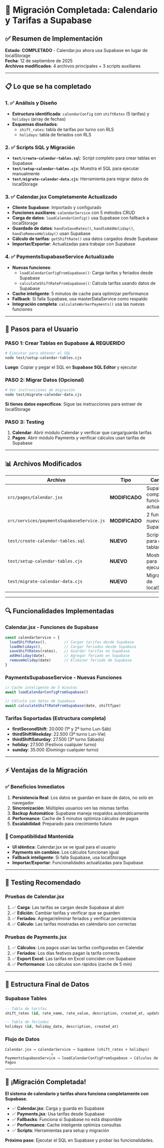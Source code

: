 # 🎯 Migración Completada: Calendario y Tarifas a Supabase

## ✅ Resumen de Implementación

**Estado**: **COMPLETADO** - Calendar.jsx ahora usa Supabase en lugar de localStorage  
**Fecha**: 12 de septiembre de 2025  
**Archivos modificados**: 4 archivos principales + 3 scripts auxiliares

---

## 📋 Lo que se ha completado

### 1. ✅ **Análisis y Diseño**
- **Estructura identificada**: `calendarConfig` con `shiftRates` (5 tarifas) y `holidays` (array de fechas)
- **Esquemas diseñados**: 
  - `shift_rates`: tabla de tarifas por turno con RLS
  - `holidays`: tabla de feriados con RLS

### 2. ✅ **Scripts SQL y Migración**
- **`test/create-calendar-tables.sql`**: Script completo para crear tablas en Supabase
- **`test/setup-calendar-tables.cjs`**: Muestra el SQL para ejecutar manualmente
- **`test/migrate-calendar-data.cjs`**: Herramienta para migrar datos de localStorage

### 3. ✅ **Calendar.jsx Completamente Actualizado**
- **Cliente Supabase**: Importado y configurado
- **Funciones auxiliares**: `calendarService` con 5 métodos CRUD
- **Carga de datos**: `loadCalendarConfig()` usa Supabase con fallback a localStorage
- **Guardado de datos**: `handleSaveRates()`, `handleAddHoliday()`, `handleRemoveHoliday()` usan Supabase
- **Cálculo de tarifas**: `getShiftRate()` usa datos cargados desde Supabase
- **Importar/Exportar**: Actualizadas para trabajar con Supabase

### 4. ✅ **PaymentsSupabaseService Actualizado**
- **Nuevas funciones**: 
  - `loadCalendarConfigFromSupabase()`: Carga tarifas y feriados desde Supabase
  - `calculateShiftRateFromSupabase()`: Calcula tarifas usando datos de Supabase
- **Cache inteligente**: 5 minutos de cache para optimizar performance
- **Fallback**: Si falla Supabase, usa masterDataService como respaldo
- **Integración completa**: `calculateWorkerPayments()` usa las nuevas funciones

---

## 🔧 Pasos para el Usuario

### **PASO 1: Crear Tablas en Supabase** ⚠️ **REQUERIDO**
```bash
# Ejecutar para obtener el SQL
node test/setup-calendar-tables.cjs
```
**Luego**: Copiar y pegar el SQL en **Supabase SQL Editor** y ejecutar

### **PASO 2: Migrar Datos (Opcional)**
```bash
# Ver instrucciones de migración
node test/migrate-calendar-data.cjs
```
**Si tienes datos específicos**: Sigue las instrucciones para extraer de localStorage

### **PASO 3: Testing**
1. **Calendar**: Abrir módulo Calendar y verificar que carga/guarda tarifas
2. **Pagos**: Abrir módulo Payments y verificar cálculos usan tarifas de Supabase

---

## 📊 Archivos Modificados

| Archivo | Tipo | Cambios |
|---------|------|---------|
| `src/pages/Calendar.jsx` | **MODIFICADO** | Supabase completo, 7 funciones actualizadas |
| `src/services/paymentsSupabaseService.js` | **MODIFICADO** | 2 funciones nuevas para Supabase |
| `test/create-calendar-tables.sql` | **NUEVO** | Script SQL para crear tablas |
| `test/setup-calendar-tables.cjs` | **NUEVO** | Mostrar SQL para ejecutar |
| `test/migrate-calendar-data.cjs` | **NUEVO** | Migración de localStorage |

---

## 🔍 Funcionalidades Implementadas

### **Calendar.jsx - Funciones de Supabase**
```javascript
const calendarService = {
  loadShiftRates(),        // Cargar tarifas desde Supabase  
  loadHolidays(),          // Cargar feriados desde Supabase
  saveShiftRates(rates),   // Guardar tarifas en Supabase
  addHoliday(date),        // Agregar feriado en Supabase  
  removeHoliday(date)      // Eliminar feriado de Supabase
}
```

### **PaymentsSupabaseService - Nuevas Funciones**
```javascript
// Cache inteligente de 5 minutos
await loadCalendarConfigFromSupabase()

// Cálculo con datos de Supabase
await calculateShiftRateFromSupabase(date, shiftType)
```

### **Tarifas Soportadas** (Estructura completa)
- **firstSecondShift**: 20.000 (1º y 2º turno Lun-Sáb)
- **thirdShiftWeekday**: 22.500 (3º turno Lun-Vie) 
- **thirdShiftSaturday**: 27.500 (3º turno Sábado)
- **holiday**: 27.500 (Festivos cualquier turno)
- **sunday**: 35.000 (Domingo cualquier turno)

---

## ⚡ Ventajas de la Migración

### **✅ Beneficios Inmediatos**
1. **Persistencia Real**: Los datos se guardan en base de datos, no solo en navegador
2. **Sincronización**: Múltiples usuarios ven las mismas tarifas
3. **Backup Automático**: Supabase maneja respaldos automáticamente
4. **Performance**: Cache de 5 minutos optimiza cálculos de pagos
5. **Escalabilidad**: Preparado para crecimiento futuro

### **🔄 Compatibilidad Mantenida**
- **UI idéntica**: Calendar.jsx se ve igual para el usuario
- **Payments sin cambios**: Los cálculos funcionan igual
- **Fallback inteligente**: Si falla Supabase, usa localStorage
- **Importar/Exportar**: Funcionalidades actualizadas para Supabase

---

## 🧪 Testing Recomendado

### **Pruebas de Calendar.jsx**
1. ✅ **Carga**: Las tarifas se cargan desde Supabase al abrir
2. ✅ **Edición**: Cambiar tarifas y verificar que se guarden
3. ✅ **Feriados**: Agregar/eliminar feriados y verificar persistencia
4. ✅ **Cálculo**: Las tarifas mostradas en calendario son correctas

### **Pruebas de Payments.jsx**  
1. ✅ **Cálculos**: Los pagos usan las tarifas configuradas en Calendar
2. ✅ **Feriados**: Los días festivos pagan la tarifa correcta
3. ✅ **Export Excel**: Las tarifas en Excel coinciden con Supabase
4. ✅ **Performance**: Los cálculos son rápidos (cache de 5 min)

---

## 📁 Estructura Final de Datos

### **Supabase Tables**
```sql
-- Tabla de tarifas 
shift_rates (id, rate_name, rate_value, description, created_at, updated_at)

-- Tabla de feriados
holidays (id, holiday_date, description, created_at)
```

### **Flujo de Datos**
```
Calendar.jsx → calendarService → Supabase (shift_rates + holidays)
                     ↓
PaymentsSupabaseService → loadCalendarConfigFromSupabase → Cálculos de Pagos
```

---

## 🎉 ¡Migración Completada!

**El sistema de calendario y tarifas ahora funciona completamente con Supabase.**

- ✅ **Calendar.jsx**: Carga y guarda en Supabase
- ✅ **Payments.jsx**: Usa tarifas desde Supabase  
- ✅ **Fallbacks**: Funciona si Supabase no está disponible
- ✅ **Performance**: Cache inteligente optimiza consultas
- ✅ **Scripts**: Herramientas para setup y migración

**Próximo paso**: Ejecutar el SQL en Supabase y probar las funcionalidades.
